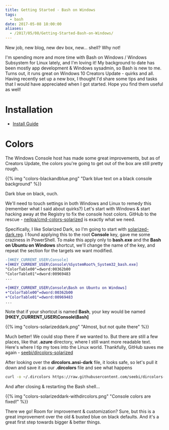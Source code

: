 ```yaml
---
title: Getting Started - Bash on Windows
tags: 
  - bash
date: 2017-05-08 18:00:00
aliases:
  - /2017/05/08/Getting-Started-Bash-on-Windows/
---
```



New job, new blog, new dev box, new... shell? Why not!

I'm spending more and more time with Bash on Windows / Windows Subsystem for Linux lately, and I'm loving it! My background to date has been mostly app development & Windows sysadmin, so Bash is new to me. Turns out, it runs great on Windows 10 Creators Update - quirks and all. Having recently set up a new box, I thought I'd share some tips and tasks that I would have appreciated when I got started. Hope you find them useful as well!

# Installation

* [Install Guide](https://msdn.microsoft.com/en-us/commandline/wsl/install_guide)

# Colors

The Windows Console host has made some great improvements, but as of Creators Update, the colors you're going to get out of the box are still pretty rough. 

{{% img "colors-blackandblue.png" "Dark blue text on a black console background" %}}

Dark blue on black, ouch. 

We'll need to touch settings in both Windows and Linux to remedy this (remember what I said about quirks?) Let's start with Windows & start hacking away at the Registry to fix the console host colors. GitHub to the rescue - [neilpa/cmd-colors-solarized](https://github.com/neilpa/cmd-colors-solarized) is exactly what we need.

Specifically, I like Solarized Dark, so I'm going to start with [solarized-dark.reg](https://github.com/neilpa/cmd-colors-solarized/blob/master/solarized-dark.reg). I found applying this to the root **Console** key, gave me some craziness in PowerShell. To make this apply only to **bash.exe** and the **Bash on Ubuntu on Windows** shortcut, we'll change the name of the key, and repeat the section for the targets we want modified. 

```diff
-[HKEY_CURRENT_USER\Console]
+[HKEY_CURRENT_USER\Console\%SystemRoot%_System32_bash.exe]
"ColorTable00"=dword:00362b00
"ColorTable01"=dword:00969483
...
 
+[HKEY_CURRENT_USER\Console\Bash on Ubuntu on Windows]
+"ColorTable00"=dword:00362b00
+"ColorTable01"=dword:00969483
...
```

Note that if your shortcut is named **Bash**, your key would be named **[HKEY_CURRENT_USER\Console\Bash]**

{{% img "colors-solarizeddark.png" "Almost, but not quite there" %}}

Much better! We could stop there if we wanted to. But there are still a few places, like that **.azure** directory, where I still want more readable text. Here's where I tip my toes into the Linux world. Thankfully, GitHub saves me again - [seebi/dircolors-solarized](https://github.com/seebi/dircolors-solarized)

After looking over the **dircolors.ansi-dark** file, it looks safe, so let's pull it down and save it as our **.dircolors** file and see what happens

```bash
curl -o ~/.dircolors https://raw.githubusercontent.com/seebi/dircolors-solarized/master/dircolors.ansi-dark
```

And after closing & restarting the Bash shell...

{{% img "colors-solarizeddark-withdircolors.png" "Console colors are fixed!" %}}

There we go! Room for improvement & customization? Sure, but this is a great improvement over the old & busted blue on black defaults. And it's a great first step towards bigger & better things.